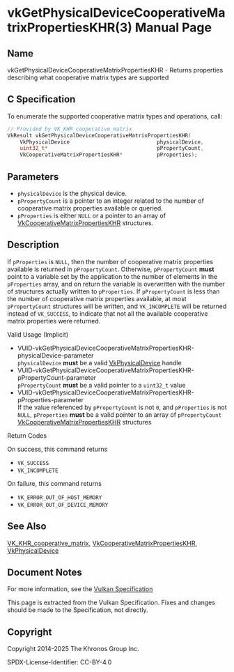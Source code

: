 # vkGetPhysicalDeviceCooperativeMatrixPropertiesKHR(3) Manual Page

## Name

vkGetPhysicalDeviceCooperativeMatrixPropertiesKHR - Returns properties describing what cooperative matrix types are supported



## [](#_c_specification)C Specification

To enumerate the supported cooperative matrix types and operations, call:

```c++
// Provided by VK_KHR_cooperative_matrix
VkResult vkGetPhysicalDeviceCooperativeMatrixPropertiesKHR(
    VkPhysicalDevice                            physicalDevice,
    uint32_t*                                   pPropertyCount,
    VkCooperativeMatrixPropertiesKHR*           pProperties);
```

## [](#_parameters)Parameters

- `physicalDevice` is the physical device.
- `pPropertyCount` is a pointer to an integer related to the number of cooperative matrix properties available or queried.
- `pProperties` is either `NULL` or a pointer to an array of [VkCooperativeMatrixPropertiesKHR](https://registry.khronos.org/vulkan/specs/latest/man/html/VkCooperativeMatrixPropertiesKHR.html) structures.

## [](#_description)Description

If `pProperties` is `NULL`, then the number of cooperative matrix properties available is returned in `pPropertyCount`. Otherwise, `pPropertyCount` **must** point to a variable set by the application to the number of elements in the `pProperties` array, and on return the variable is overwritten with the number of structures actually written to `pProperties`. If `pPropertyCount` is less than the number of cooperative matrix properties available, at most `pPropertyCount` structures will be written, and `VK_INCOMPLETE` will be returned instead of `VK_SUCCESS`, to indicate that not all the available cooperative matrix properties were returned.

Valid Usage (Implicit)

- [](#VUID-vkGetPhysicalDeviceCooperativeMatrixPropertiesKHR-physicalDevice-parameter)VUID-vkGetPhysicalDeviceCooperativeMatrixPropertiesKHR-physicalDevice-parameter  
  `physicalDevice` **must** be a valid [VkPhysicalDevice](https://registry.khronos.org/vulkan/specs/latest/man/html/VkPhysicalDevice.html) handle
- [](#VUID-vkGetPhysicalDeviceCooperativeMatrixPropertiesKHR-pPropertyCount-parameter)VUID-vkGetPhysicalDeviceCooperativeMatrixPropertiesKHR-pPropertyCount-parameter  
  `pPropertyCount` **must** be a valid pointer to a `uint32_t` value
- [](#VUID-vkGetPhysicalDeviceCooperativeMatrixPropertiesKHR-pProperties-parameter)VUID-vkGetPhysicalDeviceCooperativeMatrixPropertiesKHR-pProperties-parameter  
  If the value referenced by `pPropertyCount` is not `0`, and `pProperties` is not `NULL`, `pProperties` **must** be a valid pointer to an array of `pPropertyCount` [VkCooperativeMatrixPropertiesKHR](https://registry.khronos.org/vulkan/specs/latest/man/html/VkCooperativeMatrixPropertiesKHR.html) structures

Return Codes

On success, this command returns

- `VK_SUCCESS`
- `VK_INCOMPLETE`

On failure, this command returns

- `VK_ERROR_OUT_OF_HOST_MEMORY`
- `VK_ERROR_OUT_OF_DEVICE_MEMORY`

## [](#_see_also)See Also

[VK\_KHR\_cooperative\_matrix](https://registry.khronos.org/vulkan/specs/latest/man/html/VK_KHR_cooperative_matrix.html), [VkCooperativeMatrixPropertiesKHR](https://registry.khronos.org/vulkan/specs/latest/man/html/VkCooperativeMatrixPropertiesKHR.html), [VkPhysicalDevice](https://registry.khronos.org/vulkan/specs/latest/man/html/VkPhysicalDevice.html)

## [](#_document_notes)Document Notes

For more information, see the [Vulkan Specification](https://registry.khronos.org/vulkan/specs/latest/html/vkspec.html#vkGetPhysicalDeviceCooperativeMatrixPropertiesKHR)

This page is extracted from the Vulkan Specification. Fixes and changes should be made to the Specification, not directly.

## [](#_copyright)Copyright

Copyright 2014-2025 The Khronos Group Inc.

SPDX-License-Identifier: CC-BY-4.0